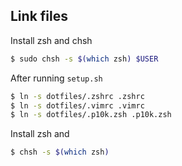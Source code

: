 ## Link files
Install zsh and chsh 
```bash 
$ sudo chsh -s $(which zsh) $USER
```

After running `setup.sh`

```bash
$ ln -s dotfiles/.zshrc .zshrc 
$ ln -s dotfiles/.vimrc .vimrc
$ ln -s dotfiles/.p10k.zsh .p10k.zsh
```

Install zsh and 
```bash 
$ chsh -s $(which zsh)
```